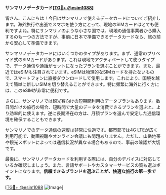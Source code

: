 **サンマリノデータカード[[TG💪+ @esim1088](https://t.me/s/esim1088)]**

皆さん、こんにちは！今日はサンマリノで使えるデータカードについてご紹介します。海外旅行や出張でスマホを使う方にとって、現地のSIMカードはとても便利ですよね。特にサンマリノのような小さな国では、現地の通信事業者から購入するのも一つの方法ですが、事前に日本で準備できるデータカードなら、旅の前から安心して準備できます。

サンマリノデータカードにはいくつかのタイプがあります。まず、通常のプリペイド式のSIMカードがあります。これは現地でアクティベートして使うタイプで、データ通信や通話がセットになったプランを選ぶことができます。また、最近ではeSIMも注目されています。eSIMは物理的なSIMカードを持たないもので、スマートフォンに直接ダウンロードして使用します。これにより、国境を越えて簡単に新しいSIMを切り替えることができます。特に頻繁に海外に行く方には、このeSIMが非常に便利です。

さらに、サンマリノでは観光客向けの短期間利用のデータプランもあります。数日間だけの旅行の場合、短時間で大量のデータを消費できるプランを選ぶと、より効率的に使えます。逆に長期滞在の方は、月額プランを選んで安定した通信環境を確保することもできます。

サンマリノでのデータ通信の速度は非常に快適です。都市部では4G LTEが広く利用可能で、動画視聴やオンライン会議にも問題ありません。ただし、山岳地帯や観光スポットによっては通信状況が異なる場合もあるので、事前の確認が大切です。

最後に、サンマリノデータカードを利用する際には、自分のデバイスに対応しているか確認しましょう。また、言語サポートやカスタマーサービスの質も選ぶポイントになります。**信頼できるブランドを選ぶことが、快適な旅行の第一歩です。**

[[TG💪+ @esim1088](https://t.me/s/esim1088) ![Image](https://i.postimg.cc/Y0z9fWf4/image.png)]